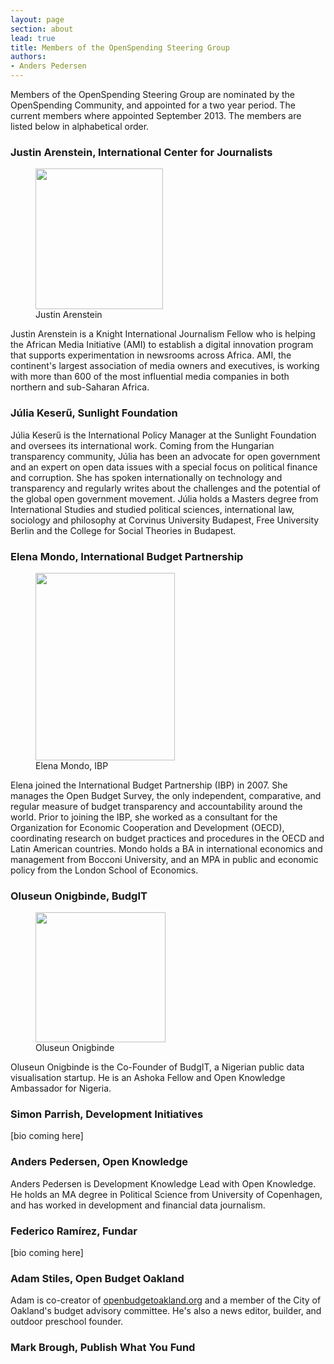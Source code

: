```yaml
---
layout: page
section: about
lead: true
title: Members of the OpenSpending Steering Group
authors:
- Anders Pedersen
---
```


Members of the OpenSpending Steering Group are nominated by the
OpenSpending Community, and appointed for a two year period. The
current members where appointed September 2013. The members are listed
below in alphabetical order.

### Justin Arenstein, International Center for Journalists

<figure>
<img src="http://www.icfj.org/sites/default/files/imagecache/medium/JustinWebsite_0.JPG" alt="" width="204" height="225" />
<figcaption>Justin Arenstein</figcaption>
</figure>

Justin Arenstein is a Knight International Journalism Fellow who is
helping the African Media Initiative (AMI) to establish a digital
innovation program that supports experimentation in newsrooms across
Africa. AMI, the continent's largest association of media owners and
executives, is working with more than 600 of the most influential
media companies in both northern and sub-Saharan Africa.

### Júlia Keserű, Sunlight Foundation

Júlia Keserű is the International Policy Manager at the Sunlight
Foundation and oversees its international work. Coming from the
Hungarian transparency community, Júlia has been an advocate for open
government and an expert on open data issues with a special focus on
political finance and corruption. She has spoken internationally on
technology and transparency and regularly writes about the challenges
and the potential of the global open government movement. Júlia holds
a Masters degree from International Studies and studied political
sciences, international law, sociology and philosophy at Corvinus
University Budapest, Free University Berlin and the College for Social
Theories in Budapest.

### Elena Mondo, International Budget Partnership

<figure>
<img class="wp-image-1900 size-medium" src="{{ site.img_path }}/2014/04/Elena-pic-223x300.jpg" alt="" width="223" height="300" />
<figcaption>Elena Mondo, IBP</figcaption>
</figure>

Elena joined the International Budget Partnership (IBP) in 2007. She
manages the Open Budget Survey, the only independent, comparative, and
regular measure of budget transparency and accountability around the
world. Prior to joining the IBP, she worked as a consultant for the
Organization for Economic Cooperation and Development (OECD),
coordinating research on budget practices and procedures in the OECD
and Latin American countries. Mondo holds a BA in international
economics and management from Bocconi University, and an MPA in public
and economic policy from the London School of Economics.

### Oluseun Onigbinde, BudgIT

<figure>
<img class="  " src="http://under40preneur.com/wp-content/uploads/2013/02/Seun-Onigbinde.jpg" alt="" width="208" height="208" />
<figcaption>Oluseun Onigbinde</figcaption>
</figure>

Oluseun Onigbinde is the Co-Founder of BudgIT, a Nigerian public data
visualisation startup. He is an Ashoka Fellow and Open Knowledge
Ambassador for Nigeria.

### Simon Parrish, Development Initiatives

[bio coming here]

### Anders Pedersen, Open Knowledge

Anders Pedersen is Development Knowledge Lead with Open Knowledge. He
holds an MA degree in Political Science from University of Copenhagen,
and has worked in development and financial data journalism.

### Federico Ramírez, Fundar

[bio coming here]

### Adam Stiles, Open Budget Oakland

Adam is co-creator of <a
href="http://openbudgetoakland.org/">openbudgetoakland.org</a> and a
member of the City of Oakland's budget advisory committee. He's also a
news editor, builder, and outdoor preschool founder.

### Mark Brough, Publish What You Fund
